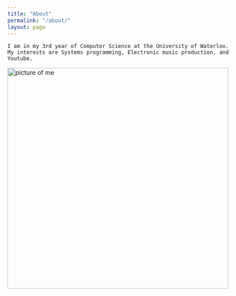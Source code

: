 ```yaml
---
title: "About"
permalink: "/about/"
layout: page
---
```


```
I am in my 3rd year of Computer Science at the University of Waterloo.
My interests are Systems programming, Electronic music production, and Youtube.
```

<img width="500" alt="picture of me" src="https://github.com/user-attachments/assets/8f375678-dd18-4ec8-89b6-470f3fd1722e">

